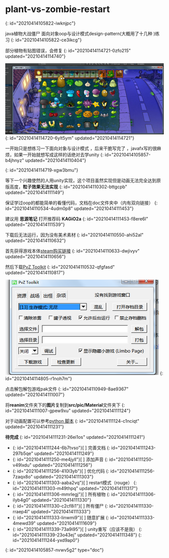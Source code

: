 # plant-vs-zombie-restart
{: id="20210414105822-iwknjpc"}

java植物大战僵尸 面向对象oop与设计模式design-pattern(大概用了十几种 )练习
{: id="20210414105822-ce3ikcg"}

部分植物有贴图错误，会修复
{: id="20210414114721-0zfo215" updated="20210414114740"}

![image.png](assets/image-20210414114721-gnshwgx.png)
{: id="20210414114720-6ylt5ym" updated="20210414114721"}

一开始只是想练习一下面向对象与设计模式 ，后来干脆写完了 ，javafx写的很麻烦，如果一开始就想写成这样的话绝对去学unity
{: id="20210414105857-b4jhnyz" updated="20210414110404"}

{: id="20210414114719-xgw3bmu"}

等下一个兴趣使然的人用unity实现，这个项目虽然实现但是动画无法完全达到原版高度，**粒子效果无法实现**
{: id="20210414110302-bttgcpb" updated="20210414111149"}

保证学过oop的都能简单的看懂代码，文档在doc文件夹中（内有双向链接）
{: id="20210414110534-4udm0p8" updated="20210414111453"}

建议用    **思源笔记**    打开推荐码 **KAGiO2a**
{: id="20210414111453-f8ere6l" updated="20210414111539"}

下载后无法运行，因为没有美术素材
{: id="20210414110550-ahi52al" updated="20210414110632"}

首先获得游戏本体[steam购买链接](https://store.steampowered.com/app/3590/Plants_vs_Zombies_GOTY_Edition/)
{: id="20210414110633-dwjivyv" updated="20210414110656"}

然后下载[PvZ Toolkit](http://jspvz.com/ResDownload/Modifier.htm#lmintlcx)
{: id="20210414110532-qfgfasd" updated="20210414110817"}

![image.png](assets/image-20210414114805-5hb4h1t.png)
{: id="20210414114805-r1noh7m"}

点击解包解包游戏pak文件
{: id="20210414110949-8ae9367" updated="20210414111007"}

将**reanim**文件夹下的**图片**复制到**src/pic/Material**文件夹下
{: id="20210414111007-gpew9xu" updated="20210414111124"}

对于动画配置可以参考[python 脚本](https://github.com/vajva/PVZ-ReanimToJson)
{: id="20210414111124-c1nciqt" updated="20210414111231"}

**待完成**
{: id="20210414111231-26ei1os" updated="20210414111241"}

* {: id="20210414111244-6b7tvso"}[ ] 完善文档
  {: id="20210414111243-297b5qe" updated="20210414111249"}
* {: id="20210414111250-me4jyll"}[ ] 添加声音
  {: id="20210414111250-v49lxdu" updated="20210414111256"}
* {: id="20210414111256-410l3yb"}[ ] 优化代码
  {: id="20210414111256-7zaqx8o" updated="20210414111303"}
* {: id="20210414111303-aaba2vq"}[ ] restart模式（rouge）
  {: id="20210414111303-m49thpq" updated="20210414111317"}
* {: id="20210414111306-mmrlegj"}[ ] 所有植物
  {: id="20210414111306-ilyb4g0" updated="20210414111330"}
* {: id="20210414111330-c2cf8i1"}[ ] 所有僵尸
  {: id="20210414111330-rraep4l" updated="20210414111333"}
* {: id="20210414111333-linwmi9"}[ ] 随意扩展
  {: id="20210414111333-4mewd39" updated="20210414111609"}
* {: id="20210414111339-73a9i95"}[ ] unity重写（应该不是我）
  {: id="20210414111339-23o43ej" updated="20210414111348"}
{: id="20210414111244-yxd9ap0"}


{: id="20210414105857-nvwv5g2" type="doc"}
